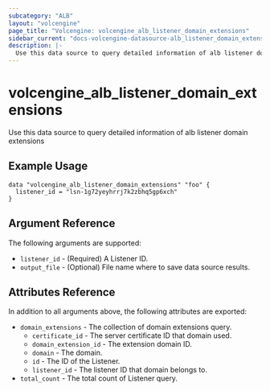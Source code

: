 ```yaml
---
subcategory: "ALB"
layout: "volcengine"
page_title: "Volcengine: volcengine_alb_listener_domain_extensions"
sidebar_current: "docs-volcengine-datasource-alb_listener_domain_extensions"
description: |-
  Use this data source to query detailed information of alb listener domain extensions
---
```

# volcengine_alb_listener_domain_extensions
Use this data source to query detailed information of alb listener domain extensions
## Example Usage
```hcl
data "volcengine_alb_listener_domain_extensions" "foo" {
  listener_id = "lsn-1g72yeyhrrj7k2zbhq5gp6xch"
}
```
## Argument Reference
The following arguments are supported:
* `listener_id` - (Required) A Listener ID.
* `output_file` - (Optional) File name where to save data source results.

## Attributes Reference
In addition to all arguments above, the following attributes are exported:
* `domain_extensions` - The collection of domain extensions query.
    * `certificate_id` - The server certificate ID that domain used.
    * `domain_extension_id` - The extension domain ID.
    * `domain` - The domain.
    * `id` - The ID of the Listener.
    * `listener_id` - The listener ID that domain belongs to.
* `total_count` - The total count of Listener query.



